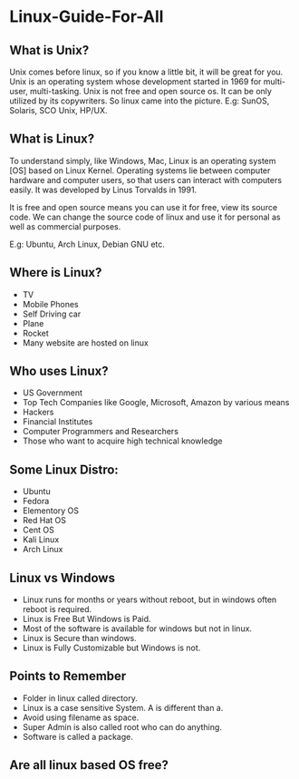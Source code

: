 # Linux-Guide-For-All

## What is Unix?

Unix comes before linux, so if you know a little bit, it will be great for you. Unix is an operating system whose development started in 1969 for multi-user, multi-tasking. Unix is not free and open source os. It can be only utilized by its copywriters. So linux came into the picture. E.g: SunOS, Solaris, SCO Unix, HP/UX.

## What is Linux?

To understand simply, like Windows, Mac, Linux is an operating system [OS] based on Linux Kernel. Operating systems lie between computer hardware and computer users, so that users can interact with computers easily. It was developed by Linus Torvalds in 1991.

It is free and open source means you can use it for free, view its source code. We can change the source code of linux and use it for personal as well as commercial purposes.

E.g: Ubuntu, Arch Linux, Debian GNU etc.

## Where is Linux?

* TV
* Mobile Phones
* Self Driving car
* Plane
* Rocket
* Many website are hosted on linux

## Who uses Linux?

* US Government
* Top Tech Companies like Google, Microsoft, Amazon by various means
* Hackers
* Financial Institutes
* Computer Programmers and Researchers
* Those who want to acquire high technical knowledge

## Some Linux Distro:

* Ubuntu
* Fedora
* Elementory OS
* Red Hat OS
* Cent OS
* Kali Linux
* Arch Linux

## Linux vs Windows

* Linux runs for months or years without reboot, but in windows often reboot is required.
* Linux is Free But Windows is Paid.
* Most of the software is available for windows but not in linux.
* Linux is Secure than windows.
* Linux is Fully Customizable but Windows is not.

## Points to Remember

* Folder in linux called directory.
* Linux is a case sensitive System. A is different than a.
* Avoid using filename as space.
* Super Admin is also called root who can do anything.
* Software is called a package.

## Are all linux based OS free?
